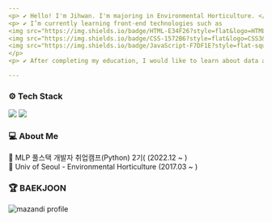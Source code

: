 ```yaml
---
<p> ✔ Hello! I'm Jihwan. I'm majoring in Environmental Horticulture. </p>
<p> ✔ I’m currently learning front-end technologies such as
<img src="https://img.shields.io/badge/HTML-E34F26?style=flat&logo=HTML5&logoColor=white"/>
<img src="https://img.shields.io/badge/CSS-1572B6?style=flat&logo=CSS3&logoColor=white"/>
<img src="https://img.shields.io/badge/JavaScript-F7DF1E?style=flat-square&logo=javaScript&logoColor=white"/>.
</p>
<p> ✔ After completing my education, I would like to learn about data analysis and machine learning. </p>

---
```


<h3>⚙ Tech Stack </h3>
<p align ="center">  </p>

<p>
<img src="https://img.shields.io/badge/Python-3776AB?style=flat-square&logo=Python&logoColor=white" style="border-radius:10%;"/>
<img src="https://img.shields.io/badge/MySQL-4479A1?style=flat-square&logo=MySQL&logoColor=white" style="border-radius:10%;"/>
</p>

<h3>💻 About Me </h3>

📌 MLP 풀스택 개발자 취업캠프(Python) 2기( (2022.12 ~ )<br/>
📌 Univ of Seoul - Environmental Horticulture (2017.03 ~ )<br/>

<h3>🏆 BAEKJOON </h3>

![mazandi profile](http://mazandi.herokuapp.com/api?handle=bat522&theme=warm)
 
</p>

<!--
 [![Solved.ac Profile](http://mazassumnida.wtf/api/v2/generate_badge?boj=bat522)](https://solved.ac/bat522/)


[![ParkJiHwan22's GitHub stats](https://github-readme-stats.vercel.app/api?username=ParkJiHwan22)](https://github.com/ParkJiHwan22/github-readme-stats)
[![ParkJiHwan22's GitHub stats](https://github-readme-stats.vercel.app/api?username=ParkJiHwan22)](https://github.com/ParkJiHwan22/github-readme-stats)


[![Top Langs](https://github-readme-stats.vercel.app/api/top-langs/?username=ParkJiHwan22)](https://github.com/ParkJiHwan22/github-readme-stats)

[![Solved.ac프로필](http://mazassumnida.wtf/api/v2/generate_badge?boj=bat522)](https://solved.ac/{handle})

**ParkJiHwan22/ParkJiHwan22** is a ✨ _special_ ✨ repository because its `README.md` (this file) appears on your GitHub profile.

Here are some ideas to get you started:

- 🔭 I’m currently working on ...
- 🌱 I’m currently learning ...
- 👯 I’m looking to collaborate on ...
- 🤔 I’m looking for help with ...
- 💬 Ask me about ...
- 📫 How to reach me: ...
- 😄 Pronouns: ...
- ⚡ Fun fact: ...
-->
